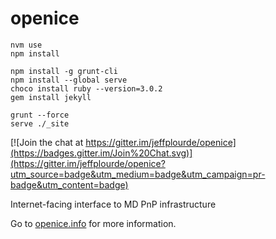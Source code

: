 openice
=======


```
nvm use
npm install

npm install -g grunt-cli
npm install --global serve
choco install ruby --version=3.0.2
gem install jekyll

grunt --force
serve ./_site
```

[![Join the chat at https://gitter.im/jeffplourde/openice](https://badges.gitter.im/Join%20Chat.svg)](https://gitter.im/jeffplourde/openice?utm_source=badge&utm_medium=badge&utm_campaign=pr-badge&utm_content=badge)

Internet-facing interface to MD PnP infrastructure

Go to [openice.info](http://openice.info) for more information.
